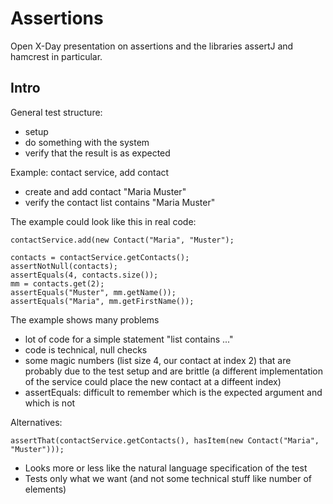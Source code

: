 # Assertions 
Open X-Day presentation on assertions and the libraries assertJ and hamcrest in particular.

## Intro

General test structure:
- setup 
- do something with the system
- verify that the result is as expected

Example: contact service, add contact
- create and add contact "Maria Muster"
- verify the contact list contains "Maria Muster"

The example could look like this in real code:
```
contactService.add(new Contact("Maria", "Muster");

contacts = contactService.getContacts();
assertNotNull(contacts);
assertEquals(4, contacts.size());
mm = contacts.get(2);
assertEquals("Muster", mm.getName());
assertEquals("Maria", mm.getFirstName());
```                                      

The example shows many problems
- lot of code for a simple statement "list contains ..."
- code is technical, null checks 
- some magic numbers (list size 4, our contact at index 2) that are probably due
to the test setup and are brittle (a different implementation of the service could
place the new contact at a diffeent index)
- assertEquals: difficult to remember which is the expected argument and which is not

Alternatives:
```
assertThat(contactService.getContacts(), hasItem(new Contact("Maria", "Muster")));
```

- Looks more or less like the natural language specification of the test
- Tests only what we want (and not some technical stuff like number of elements)

